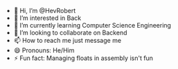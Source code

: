 - 👋 Hi, I’m @HevRobert
- 👀 I’m interested in Back
- 🌱 I’m currently learning Computer Science Engineering
- 💞️ I’m looking to collaborate on Backend
- 📫 How to reach me just message me
- 😄 Pronouns: He/Him
- ⚡ Fun fact: Managing floats in assembly isn't fun

<!---
HevRobert/HevRobert is a ✨ special ✨ repository because its `README.md` (this file) appears on your GitHub profile.
You can click the Preview link to take a look at your changes.
--->
